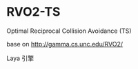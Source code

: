 # RVO2-TS
Optimal Reciprocal Collision Avoidance (TS) 

base on http://gamma.cs.unc.edu/RVO2/

Laya 引擎

